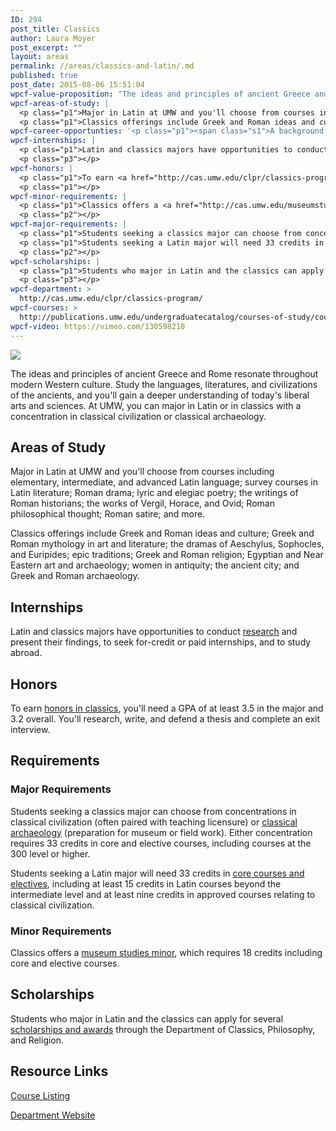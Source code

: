 ```yaml
---
ID: 294
post_title: Classics
author: Laura Moyer
post_excerpt: ""
layout: areas
permalink: //areas/classics-and-latin/.md
published: true
post_date: 2015-08-06 15:51:04
wpcf-value-proposition: "The ideas and principles of ancient Greece and Rome resonate throughout modern Western culture. Study the languages, literatures, and civilizations of the ancients, and you'll gain a deeper understanding of today's liberal arts and sciences. At UMW, you can major in Latin or in classics with a concentration in classical civilization or classical archaeology."
wpcf-areas-of-study: |
  <p class="p1">Major in Latin at UMW and you'll choose from courses including elementary, intermediate, and advanced Latin language; survey courses in Latin literature; Roman drama; lyric and elegiac poetry; the writings of Roman historians; the works of Vergil, Horace, and Ovid; Roman philosophical thought; Roman satire; and more.</p>
  <p class="p1">Classics offerings include Greek and Roman ideas and culture; Greek and Roman mythology in art and literature; the dramas of Aeschylus, Sophocles, and Euripides; epic traditions; Greek and Roman religion; Egyptian and Near Eastern art and archaeology; women in antiquity; the ancient city; and Greek and Roman archaeology.</p>
wpcf-career-opportunties: '<p class="p1"><span class="s1">A background in Latin or classics gives graduates a wide range of opportunities after college,</span> including museum work, archaeology, graduate study, teaching, and translating. A classics major is also excellent preparation for the LSAT and law school.</p>'
wpcf-internships: |
  <p class="p1">Latin and classics majors have opportunities to conduct <a href="http://cas.umw.edu/clpr/undergraduate-research/">research</a> and present their findings, to seek for-credit or paid internships, and to study abroad.</p>
  <p class="p3"></p>
wpcf-honors: |
  <p class="p1">To earn <a href="http://cas.umw.edu/clpr/classics-program/undergraduate-research-2/">honors in classics</a>, you'll need a GPA of at least 3.5 in the major and 3.2 overall. You'll research, write, and defend a thesis and complete an exit interview.</p>
  <p class="p1"></p>
wpcf-minor-requirements: |
  <p class="p1">Classics offers a <a href="http://cas.umw.edu/museumstudies/">museum studies minor</a>, which requires 18 credits including core and elective courses.</p>
  <p class="p2"></p>
wpcf-major-requirements: |
  <p class="p1">Students seeking a classics major can choose from concentrations in classical civilization (often paired with teaching licensure) or <a href="https://vimeo.com/129708065">classical archaeology</a> (preparation for museum or field work). Either concentration requires 33 credits in core and elective courses, including courses at the 300 level or higher.</p>
  <p class="p1">Students seeking a Latin major will need 33 credits in <a href="http://publications.umw.edu/undergraduatecatalog/courses-of-study/majors/latn/">core courses and electives</a>, including at least 15 credits in Latin courses beyond the intermediate level and at least nine credits in approved courses relating to classical civilization.</p>
  <p class="p2"></p>
wpcf-scholarships: |
  <p class="p1">Students who major in Latin and the classics can apply for several <a href="http://cas.umw.edu/clpr/undergraduate-scholarships-and-awards/">scholarships and awards</a> through the Department of Classics, Philosophy, and Religion.</p>
  <p class="p3"></p>
wpcf-department: >
  http://cas.umw.edu/clpr/classics-program/
wpcf-courses: >
  http://publications.umw.edu/undergraduatecatalog/courses-of-study/course-descriptions/clas/
wpcf-video: https://vimeo.com/130598210
---
```


<!-- Types Custom Fields: -->

<!-- video -->
[![](https://i.vimeocdn.com/video/522524739_960.jpg)](https://vimeo.com/130598210)
<!-- End video -->

<!-- value-proposition -->
The ideas and principles of ancient Greece and Rome resonate throughout modern Western culture. Study the languages, literatures, and civilizations of the ancients, and you'll gain a deeper understanding of today's liberal arts and sciences. At UMW, you can major in Latin or in classics with a concentration in classical civilization or classical archaeology.
<!-- End value-proposition -->

<!-- areas-of-study -->
## Areas of Study
Major in Latin at UMW and you'll choose from courses including elementary, intermediate, and advanced Latin language; survey courses in Latin literature; Roman drama; lyric and elegiac poetry; the writings of Roman historians; the works of Vergil, Horace, and Ovid; Roman philosophical thought; Roman satire; and more.

Classics offerings include Greek and Roman ideas and culture; Greek and Roman mythology in art and literature; the dramas of Aeschylus, Sophocles, and Euripides; epic traditions; Greek and Roman religion; Egyptian and Near Eastern art and archaeology; women in antiquity; the ancient city; and Greek and Roman archaeology.
<!-- End areas-of-study -->

<!-- internships -->
## Internships
Latin and classics majors have opportunities to conduct [research](http://cas.umw.edu/clpr/undergraduate-research/) and present their findings, to seek for-credit or paid internships, and to study abroad.
<!-- End internships -->

<!-- honors -->
## Honors
To earn [honors in classics](http://cas.umw.edu/clpr/classics-program/undergraduate-research-2/), you'll need a GPA of at least 3.5 in the major and 3.2 overall. You'll research, write, and defend a thesis and complete an exit interview.
<!-- End honors -->

<!-- requirements -->
## Requirements

<!-- major-requirements -->
### Major Requirements
Students seeking a classics major can choose from concentrations in classical civilization (often paired with teaching licensure) or [classical archaeology](https://vimeo.com/129708065) (preparation for museum or field work). Either concentration requires 33 credits in core and elective courses, including courses at the 300 level or higher.

Students seeking a Latin major will need 33 credits in [core courses and electives](http://publications.umw.edu/undergraduatecatalog/courses-of-study/majors/latn/), including at least 15 credits in Latin courses beyond the intermediate level and at least nine credits in approved courses relating to classical civilization.
<!-- End major-requirements -->

<!-- minor-requirements -->
### Minor Requirements
Classics offers a [museum studies minor](http://cas.umw.edu/museumstudies/), which requires 18 credits including core and elective courses.
<!-- End minor-requirements -->

<!-- End requirements -->

<!-- scholarships -->
## Scholarships
Students who major in Latin and the classics can apply for several [scholarships and awards](http://cas.umw.edu/clpr/undergraduate-scholarships-and-awards/) through the Department of Classics, Philosophy, and Religion.
<!-- End scholarships -->

<!-- resource-links -->
## Resource Links

<!-- courses -->
[Course Listing](http://publications.umw.edu/undergraduatecatalog/courses-of-study/course-descriptions/clas/)

<!-- End courses -->


<!-- department -->
[Department Website](http://cas.umw.edu/clpr/classics-program/)

<!-- End department -->

<!-- End resource-links -->

<!-- End Types Custom Fields -->